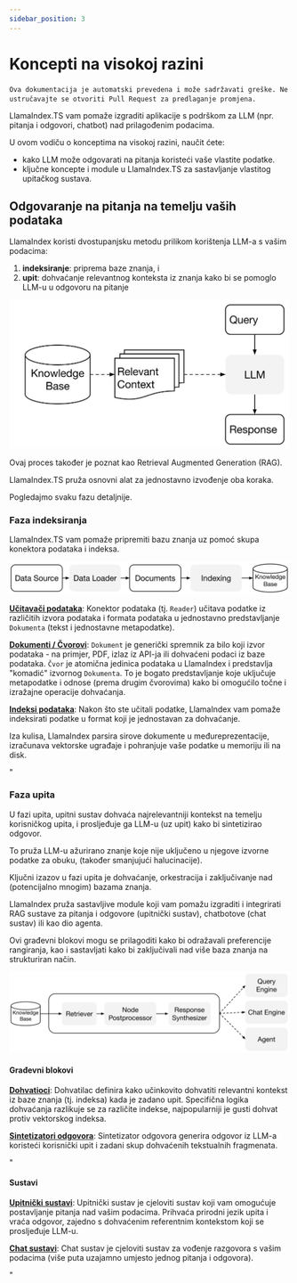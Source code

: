 ```yaml
---
sidebar_position: 3
---
```


# Koncepti na visokoj razini

`Ova dokumentacija je automatski prevedena i može sadržavati greške. Ne ustručavajte se otvoriti Pull Request za predlaganje promjena.`

LlamaIndex.TS vam pomaže izgraditi aplikacije s podrškom za LLM (npr. pitanja i odgovori, chatbot) nad prilagođenim podacima.

U ovom vodiču o konceptima na visokoj razini, naučit ćete:

- kako LLM može odgovarati na pitanja koristeći vaše vlastite podatke.
- ključne koncepte i module u LlamaIndex.TS za sastavljanje vlastitog upitačkog sustava.

## Odgovaranje na pitanja na temelju vaših podataka

LlamaIndex koristi dvostupanjsku metodu prilikom korištenja LLM-a s vašim podacima:

1. **indeksiranje**: priprema baze znanja, i
2. **upit**: dohvaćanje relevantnog konteksta iz znanja kako bi se pomoglo LLM-u u odgovoru na pitanje

![](./_static/concepts/rag.jpg)

Ovaj proces također je poznat kao Retrieval Augmented Generation (RAG).

LlamaIndex.TS pruža osnovni alat za jednostavno izvođenje oba koraka.

Pogledajmo svaku fazu detaljnije.

### Faza indeksiranja

LlamaIndex.TS vam pomaže pripremiti bazu znanja uz pomoć skupa konektora podataka i indeksa.

![](./_static/concepts/indexing.jpg)

[**Učitavači podataka**](./modules/high_level/data_loader.md):
Konektor podataka (tj. `Reader`) učitava podatke iz različitih izvora podataka i formata podataka u jednostavno predstavljanje `Dokumenta` (tekst i jednostavne metapodatke).

[**Dokumenti / Čvorovi**](./modules/high_level/documents_and_nodes.md): `Dokument` je generički spremnik za bilo koji izvor podataka - na primjer, PDF, izlaz iz API-ja ili dohvaćeni podaci iz baze podataka. `Čvor` je atomična jedinica podataka u LlamaIndex i predstavlja "komadić" izvornog `Dokumenta`. To je bogato predstavljanje koje uključuje metapodatke i odnose (prema drugim čvorovima) kako bi omogućilo točne i izražajne operacije dohvaćanja.

[**Indeksi podataka**](./modules/high_level/data_index.md):
Nakon što ste učitali podatke, LlamaIndex vam pomaže indeksirati podatke u format koji je jednostavan za dohvaćanje.

Iza kulisa, LlamaIndex parsira sirove dokumente u međureprezentacije, izračunava vektorske ugrađaje i pohranjuje vaše podatke u memoriju ili na disk.

"

### Faza upita

U fazi upita, upitni sustav dohvaća najrelevantniji kontekst na temelju korisničkog upita,
i prosljeđuje ga LLM-u (uz upit) kako bi sintetizirao odgovor.

To pruža LLM-u ažurirano znanje koje nije uključeno u njegove izvorne podatke za obuku,
(također smanjujući halucinacije).

Ključni izazov u fazi upita je dohvaćanje, orkestracija i zaključivanje nad (potencijalno mnogim) bazama znanja.

LlamaIndex pruža sastavljive module koji vam pomažu izgraditi i integrirati RAG sustave za pitanja i odgovore (upitnički sustav), chatbotove (chat sustav) ili kao dio agenta.

Ovi građevni blokovi mogu se prilagoditi kako bi odražavali preferencije rangiranja, kao i sastavljati kako bi zaključivali nad više baza znanja na strukturiran način.

![](./_static/concepts/querying.jpg)

#### Građevni blokovi

[**Dohvatioci**](./modules/low_level/retriever.md):
Dohvatilac definira kako učinkovito dohvatiti relevantni kontekst iz baze znanja (tj. indeksa) kada je zadano upit.
Specifična logika dohvaćanja razlikuje se za različite indekse, najpopularniji je gusti dohvat protiv vektorskog indeksa.

[**Sintetizatori odgovora**](./modules/low_level/response_synthesizer.md):
Sintetizator odgovora generira odgovor iz LLM-a koristeći korisnički upit i zadani skup dohvaćenih tekstualnih fragmenata.

"

#### Sustavi

[**Upitnički sustavi**](./modules/high_level/query_engine.md):
Upitnički sustav je cjeloviti sustav koji vam omogućuje postavljanje pitanja nad vašim podacima.
Prihvaća prirodni jezik upita i vraća odgovor, zajedno s dohvaćenim referentnim kontekstom koji se prosljeđuje LLM-u.

[**Chat sustavi**](./modules/high_level/chat_engine.md):
Chat sustav je cjeloviti sustav za vođenje razgovora s vašim podacima
(više puta uzajamno umjesto jednog pitanja i odgovora).

"
